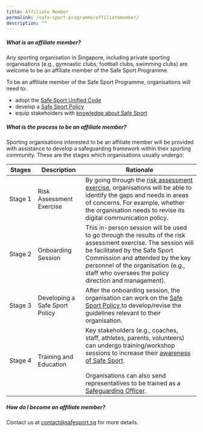 ```yaml
---
title: Affiliate Member
permalink: /safe-sport-programme/affiliatemember/
description: ""
---
```

##### **What is an affiliate member?**

Any sporting organisation in Singapore, including private sporting organisations (e.g., gymnastic clubs, football clubs, swimming clubs) are welcome to be an affiliate member of the Safe Sport Programme. 

To be an affiliate member of the Safe Sport Programme, organisations will need to:
* adopt the [Safe Sport Unified Code](https://www.safesport.sg/files/Safe%20Sport%20Unified%20Code%20v4.pdf)
* develop a [Safe Sport Policy](https://www.safesport.sg/policy-and-advocacy/resources/) 
* equip stakeholders with [knowledge about Safe Sport](https://www.safesport.sg/training-and-education/awareness-module/)

##### **What is the process to be an affiliate member?**

Sporting organisations interested to be an affiliate member will be provided with assistance to develop a safeguarding framework within their sporting community. These are the stages which organisations usually undergo: 

<table>
	<thead>
		<tr><th style="width:15%"> Stages </th>
		<th style="width:25%"> Description </th>
		<th> Rationale </th>
	</tr></thead>
	<tbody>
		<tr>
			<td> Stage 1 </td>
			<td> 
				Risk Assessment Exercise</td>
			<td> By going through the <a href="https://www.safesport.sg/policy-and-advocacy/risk/">risk assessment exercise</a>, organisations will be able to identify the gaps and needs in areas of concerns. For example, whether the organisation needs to revise its digital communication policy.</td>
		</tr>
		<tr>
			<td> Stage 2 </td>
			<td> Onboarding Session </td>
			<td> This in-person session will be used to go through the results of the risk assessment exercise. The session will be facilitated by the Safe Sport Commission and attended by the key personnel of the organisation (e.g., staff who oversees the policy direction and management).</td>
			</tr>
		<tr>
			<td> Stage 3 </td>
			<td> Developing a Safe Sport Policy </td>
			<td> After the onboarding session, the organisation can work on the <a href="https://www.safesport.sg/policy-and-advocacy/resources/">Safe Sport Policy </a>to develop/revise the guidelines relevant to their organisation.</td>
			</tr>
		<tr>
			<td> Stage 4 </td>
			<td> Training and Education </td>
			<td> Key stakeholders (e.g., coaches, staff, athletes, parents, volunteers) can undergo training/workshop sessions to increase their <a href="https://www.safesport.sg/training-and-education/awareness-module/">awareness of Safe Sport</a>.<br><br>Organisations can also send representatives to be trained as a <a href="https://www.safesport.sg/training-and-education/so-training/">Safeguarding Officer</a>.<br></td>
			</tr>
	</tbody></table>

##### **How do I become an affiliate member?**

Contact us at&nbsp;[contact@safesport.sg](mailto:contact@safesport.sg)&nbsp;for more details.